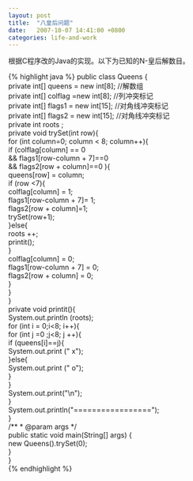 ```yaml
---
layout: post
title:  "八皇后问题"
date:   2007-10-07 14:41:00 +0800
categories: life-and-work
---
```


根据C程序改的Java的实现。以下为已知的N-皇后解数目。

{% highlight java %}
public class Queens {  
    private int[] queens = new int[8];  //解数组  
    private int[] colflag =new int[8];  //列冲突标记  
    private int[] flags1 = new int[15]; //对角线冲突标记  
    private int[] flags2 = new int[15]; //对角线冲突标记  
    private int roots ;  
    private void trySet(int row){  
        for (int column=0; column < 8; column++){  
            if (colflag[column] == 0   
                    && flags1[row-column + 7]==0   
                    && flags2[row + column]==0 ){  
                queens[row] = column;  
                if (row <7){  
                    colflag[column] = 1;  
                    flags1[row-column + 7]= 1;  
                    flags2[row + column]=1;  
                    trySet(row+1);  
                }else{  
                    roots ++;  
                    printit();  
                }  
                colflag[column] = 0;  
                flags1[row-column + 7] = 0;  
                flags2[row + column] = 0;  
            }  
        }  
    }  
    private void printit(){  
        System.out.println (roots);  
        for (int i = 0;i<8; i++){  
            for (int j =0 ;j<8; j ++){  
                if (queens[i]==j){  
                    System.out.print (" x");  
                }else{  
                    System.out.print (" o");  
                }  
            }  
            System.out.print("\n");  
        }  
        System.out.println("=================");  
    }  
    /** 
     * @param args 
     */  
    public static void main(String[] args) {  
        new Queens().trySet(0);       
    }  
}  
{% endhighlight %}